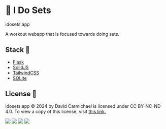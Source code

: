 # 💪 I Do Sets

idosets.app

A workout webapp that is focused towards doing sets.

## Stack 🥞

- [Flask](https://flask.palletsprojects.com/)
- [SolidJS](https://www.solidjs.com/)
- [TailwindCSS](https://tailwindcss.com/)
- [SQLite](https://www.sqlite.org/index.html)

## License 📜

idosets.app © 2024 by David Carmichael is licensed under CC BY-NC-ND 4.0.
To view a copy of this license, visit [this link.](https://creativecommons.org/licenses/by-nc-nd/4.0/)

![](https://mirrors.creativecommons.org/presskit/icons/cc.svg?ref=chooser-v1)
![](https://mirrors.creativecommons.org/presskit/icons/by.svg?ref=chooser-v1)
![](https://mirrors.creativecommons.org/presskit/icons/nc.svg?ref=chooser-v1)
![](https://mirrors.creativecommons.org/presskit/icons/nd.svg?ref=chooser-v1)
